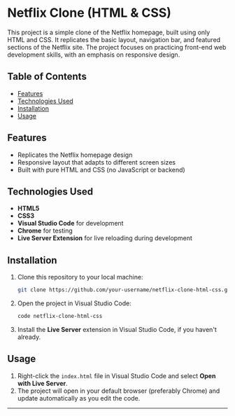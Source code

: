 # Netflix Clone (HTML & CSS)

This project is a simple clone of the Netflix homepage, built using only HTML and CSS. It replicates the basic layout, navigation bar, and featured sections of the Netflix site. The project focuses on practicing front-end web development skills, with an emphasis on responsive design.

## Table of Contents
- [Features](#features)
- [Technologies Used](#technologies-used)
- [Installation](#installation)
- [Usage](#usage)

## Features
- Replicates the Netflix homepage design
- Responsive layout that adapts to different screen sizes
- Built with pure HTML and CSS (no JavaScript or backend)

## Technologies Used
- **HTML5**
- **CSS3**
- **Visual Studio Code** for development
- **Chrome** for testing
- **Live Server Extension** for live reloading during development

## Installation
1. Clone this repository to your local machine:
    ```bash
    git clone https://github.com/your-username/netflix-clone-html-css.git
    ```
2. Open the project in Visual Studio Code:
    ```bash
    code netflix-clone-html-css
    ```
3. Install the **Live Server** extension in Visual Studio Code, if you haven't already.

## Usage
1. Right-click the `index.html` file in Visual Studio Code and select **Open with Live Server**.
2. The project will open in your default browser (preferably Chrome) and update automatically as you edit the code.

---
